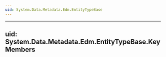 ```yaml
---
uid: System.Data.Metadata.Edm.EntityTypeBase
---
```


---
uid: System.Data.Metadata.Edm.EntityTypeBase.KeyMembers
---
